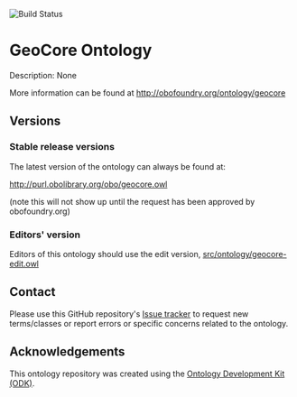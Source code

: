
![Build Status](https://github.com/BDI-UFRGS/geocoreontology/actions/workflows/qc.yml/badge.svg)
# GeoCore Ontology

Description: None

More information can be found at http://obofoundry.org/ontology/geocore

## Versions

### Stable release versions

The latest version of the ontology can always be found at:

http://purl.obolibrary.org/obo/geocore.owl

(note this will not show up until the request has been approved by obofoundry.org)

### Editors' version

Editors of this ontology should use the edit version, [src/ontology/geocore-edit.owl](src/ontology/geocore-edit.owl)

## Contact

Please use this GitHub repository's [Issue tracker](https://github.com/BDI-UFRGS/geocoreontology/issues) to request new terms/classes or report errors or specific concerns related to the ontology.

## Acknowledgements

This ontology repository was created using the [Ontology Development Kit (ODK)](https://github.com/INCATools/ontology-development-kit).